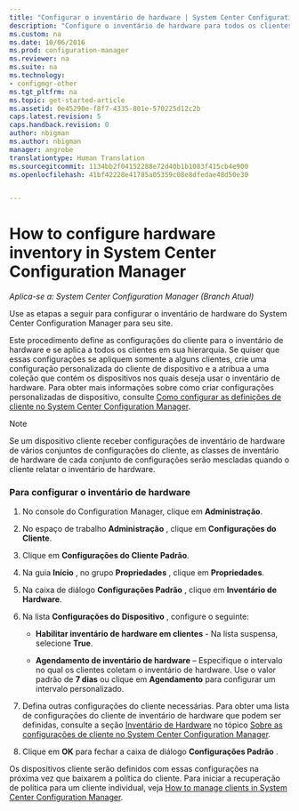 ```yaml
---
title: "Configurar o inventário de hardware | System Center Configuration Manager"
description: "Configure o inventário de hardware para todos os clientes ou para uma coleção no System Center Configuration Manager."
ms.custom: na
ms.date: 10/06/2016
ms.prod: configuration-manager
ms.reviewer: na
ms.suite: na
ms.technology:
- configmgr-other
ms.tgt_pltfrm: na
ms.topic: get-started-article
ms.assetid: 0e45290e-f8f7-4335-801e-570225d12c2b
caps.latest.revision: 5
caps.handback.revision: 0
author: nbigman
ms.author: nbigman
manager: angrobe
translationtype: Human Translation
ms.sourcegitcommit: 1134bb2f04152288e72d40b1b1083f415cb4e900
ms.openlocfilehash: 41bf42228e41785a05359c08e8dfedae48d50e30


---
```

# <a name="how-to-configure-hardware-inventory-in-system-center-configuration-manager"></a>How to configure hardware inventory in System Center Configuration Manager

*Aplica-se a: System Center Configuration Manager (Branch Atual)*

Use as etapas a seguir para configurar o inventário de hardware do System Center Configuration Manager para seu site.  

 Este procedimento define as configurações do cliente para o inventário de hardware e se aplica a todos os clientes em sua hierarquia. Se quiser que essas configurações se apliquem somente a alguns clientes, crie uma configuração personalizada do cliente de dispositivo e a atribua a uma coleção que contém os dispositivos nos quais deseja usar o inventário de hardware. Para obter mais informações sobre como criar configurações personalizadas de dispositivo, consulte [Como configurar as definições de cliente no System Center Configuration Manager](../../../../core/clients/deploy/configure-client-settings.md).  

> [!NOTE]  
>  Se um dispositivo cliente receber configurações de inventário de hardware de vários conjuntos de configurações do cliente, as classes de inventário de hardware de cada conjunto de configurações serão mescladas quando o cliente relatar o inventário de hardware.  

### <a name="to-configure-hardware-inventory"></a>Para configurar o inventário de hardware  

1.  No console do Configuration Manager, clique em **Administração**.  

2.  No espaço de trabalho **Administração** , clique em **Configurações do Cliente**.  

3.  Clique em **Configurações do Cliente Padrão**.  

4.  Na guia **Início** , no grupo **Propriedades** , clique em **Propriedades**.  

5.  Na caixa de diálogo **Configurações Padrão** , clique em **Inventário de Hardware**.  

6.  Na lista **Configurações do Dispositivo** , configure o seguinte:  

    -   **Habilitar inventário de hardware em clientes** - Na lista suspensa, selecione **True**.  

    -   **Agendamento de inventário de hardware** – Especifique o intervalo no qual os clientes coletam o inventário de hardware. Use o valor padrão de **7 dias** ou clique em **Agendamento** para configurar um intervalo personalizado.  

7.  Defina outras configurações do cliente necessárias. Para obter uma lista de configurações do cliente de inventário de hardware que podem ser definidas, consulte a seção [Inventário de Hardware](../../../../core/clients/deploy/about-client-settings.md#BKMK_HardwareInventoryDeviceSettings) no tópico [Sobre as configurações de cliente no System Center Configuration Manager](../../../../core/clients/deploy/about-client-settings.md).  

8.  Clique em **OK** para fechar a caixa de diálogo **Configurações Padrão** .  

 Os dispositivos cliente serão definidos com essas configurações na próxima vez que baixarem a política do cliente. Para iniciar a recuperação de política para um cliente individual, veja [How to manage clients in System Center Configuration Manager](../../../../core/clients/manage/manage-clients.md).  



<!--HONumber=Nov16_HO1-->



